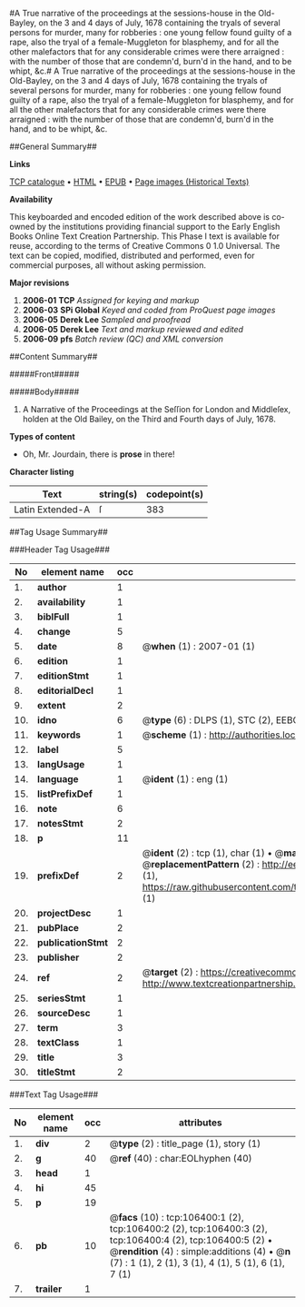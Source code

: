 #A True narrative of the proceedings at the sessions-house in the Old-Bayley, on the 3 and 4 days of July, 1678 containing the tryals of several persons for murder, many for robberies : one young fellow found guilty of a rape, also the tryal of a female-Muggleton for blasphemy, and for all the other malefactors that for any considerable crimes were there arraigned : with the number of those that are condemn'd, burn'd in the hand, and to be whipt, &c.#
A True narrative of the proceedings at the sessions-house in the Old-Bayley, on the 3 and 4 days of July, 1678 containing the tryals of several persons for murder, many for robberies : one young fellow found guilty of a rape, also the tryal of a female-Muggleton for blasphemy, and for all the other malefactors that for any considerable crimes were there arraigned : with the number of those that are condemn'd, burn'd in the hand, and to be whipt, &c.

##General Summary##

**Links**

[TCP catalogue](http://www.ota.ox.ac.uk/tcp/)  • 
[HTML](http://tei.it.ox.ac.uk/tcp/Texts-HTML/free/A63/A63599.html)  • 
[EPUB](http://tei.it.ox.ac.uk/tcp/Texts-EPUB/free/A63/A63599.epub) • 
[Page images (Historical Texts)](https://data.historicaltexts.jisc.ac.uk/view?pubId=eebo-17350982e&pageId=eebo-17350982e-106400-1)

**Availability**

This keyboarded and encoded edition of the
	       work described above is co-owned by the institutions
	       providing financial support to the Early English Books
	       Online Text Creation Partnership. This Phase I text is
	       available for reuse, according to the terms of Creative
	       Commons 0 1.0 Universal. The text can be copied,
	       modified, distributed and performed, even for
	       commercial purposes, all without asking permission.

**Major revisions**

1. __2006-01__ __TCP__ *Assigned for keying and markup*
1. __2006-03__ __SPi Global__ *Keyed and coded from ProQuest page images*
1. __2006-05__ __Derek Lee__ *Sampled and proofread*
1. __2006-05__ __Derek Lee__ *Text and markup reviewed and edited*
1. __2006-09__ __pfs__ *Batch review (QC) and XML conversion*

##Content Summary##

#####Front#####

#####Body#####

1. A Narrative of the Proceedings at the Seſſion for London and Middleſex, holden at the Old Bailey, on the Third and Fourth days of July, 1678.

**Types of content**

  * Oh, Mr. Jourdain, there is **prose** in there!

**Character listing**


|Text|string(s)|codepoint(s)|
|---|---|---|
|Latin Extended-A|ſ|383|

##Tag Usage Summary##

###Header Tag Usage###

|No|element name|occ|attributes|
|---|---|---|---|
|1.|__author__|1||
|2.|__availability__|1||
|3.|__biblFull__|1||
|4.|__change__|5||
|5.|__date__|8| @__when__ (1) : 2007-01 (1)|
|6.|__edition__|1||
|7.|__editionStmt__|1||
|8.|__editorialDecl__|1||
|9.|__extent__|2||
|10.|__idno__|6| @__type__ (6) : DLPS (1), STC (2), EEBO-CITATION (1), OCLC (1), VID (1)|
|11.|__keywords__|1| @__scheme__ (1) : http://authorities.loc.gov/ (1)|
|12.|__label__|5||
|13.|__langUsage__|1||
|14.|__language__|1| @__ident__ (1) : eng (1)|
|15.|__listPrefixDef__|1||
|16.|__note__|6||
|17.|__notesStmt__|2||
|18.|__p__|11||
|19.|__prefixDef__|2| @__ident__ (2) : tcp (1), char (1)  •  @__matchPattern__ (2) : ([0-9\-]+):([0-9IVX]+) (1), (.+) (1)  •  @__replacementPattern__ (2) : http://eebo.chadwyck.com/downloadtiff?vid=$1&page=$2 (1), https://raw.githubusercontent.com/textcreationpartnership/Texts/master/tcpchars.xml#$1 (1)|
|20.|__projectDesc__|1||
|21.|__pubPlace__|2||
|22.|__publicationStmt__|2||
|23.|__publisher__|2||
|24.|__ref__|2| @__target__ (2) : https://creativecommons.org/publicdomain/zero/1.0/ (1), http://www.textcreationpartnership.org/docs/. (1)|
|25.|__seriesStmt__|1||
|26.|__sourceDesc__|1||
|27.|__term__|3||
|28.|__textClass__|1||
|29.|__title__|3||
|30.|__titleStmt__|2||


###Text Tag Usage###

|No|element name|occ|attributes|
|---|---|---|---|
|1.|__div__|2| @__type__ (2) : title_page (1), story (1)|
|2.|__g__|40| @__ref__ (40) : char:EOLhyphen (40)|
|3.|__head__|1||
|4.|__hi__|45||
|5.|__p__|19||
|6.|__pb__|10| @__facs__ (10) : tcp:106400:1 (2), tcp:106400:2 (2), tcp:106400:3 (2), tcp:106400:4 (2), tcp:106400:5 (2)  •  @__rendition__ (4) : simple:additions (4)  •  @__n__ (7) : 1 (1), 2 (1), 3 (1), 4 (1), 5 (1), 6 (1), 7 (1)|
|7.|__trailer__|1||
